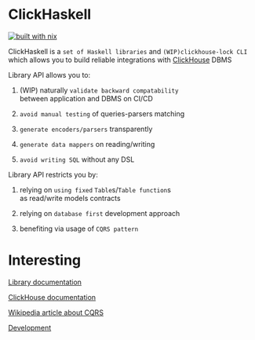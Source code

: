 # ClickHaskell 
[![built with nix](https://img.shields.io/badge/Built_With-Nix-5277C3.svg?logo=nixos&labelColor=73C3D5)](https://builtwithnix.org)

ClickHaskell is a `set of Haskell libraries` and `(WIP)clickhouse-lock CLI` \
which allows you to build reliable integrations with [ClickHouse](https://clickhouse.com/) DBMS

Library API allows you to:

1. (WIP) naturally `validate backward compatability` \
between application and DBMS on CI/CD

2. `avoid manual testing` of queries-parsers matching

3. `generate encoders/parsers` transparently

4. `generate data mappers` on reading/writing

5. `avoid writing SQL` without any DSL

Library API restricts you by:

1. relying on `using fixed` `Table`s/`Table function`s \
as read/write models contracts

2. relying on `database first` development approach

3. benefiting via usage of `CQRS pattern`

# Interesting

[Library documentation](https://getshoptv.github.io/ClickHaskell/)

[ClickHouse documentation](https://clickhouse.com/docs)

[Wikipedia article about CQRS](https://en.wikipedia.org/wiki/Command%E2%80%93query_separation)

[Development](./development.md)
